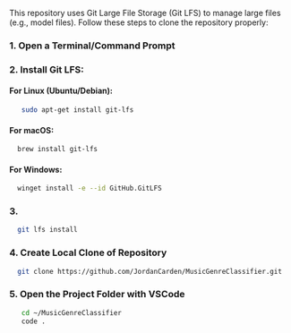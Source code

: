 This repository uses Git Large File Storage (Git LFS) to manage large files (e.g., model files). Follow these steps to clone the repository properly:

### 1. Open a Terminal/Command Prompt

### 2. Install Git LFS:
#### **For Linux (Ubuntu/Debian):**
```bash
   sudo apt-get install git-lfs
```

#### **For macOS:**
```bash
  brew install git-lfs
```

#### **For Windows:**
```bash
  winget install -e --id GitHub.GitLFS
```

### 3.
```bash
  git lfs install
```
### 4. Create Local Clone of Repository
```bash
  git clone https://github.com/JordanCarden/MusicGenreClassifier.git
```

### 5. Open the Project Folder with VSCode
```bash
   cd ~/MusicGenreClassifier
   code .
```
